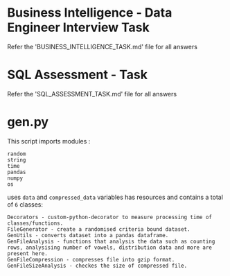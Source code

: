 # Business Intelligence - Data Engineer Interview Task
Refer the 'BUSINESS_INTELLIGENCE_TASK.md' file for all answers

# SQL Assessment - Task
Refer the 'SQL_ASSESSMENT_TASK.md' file for all answers

# gen.py
This script imports modules :

```
random
string
time
pandas
numpy
os
``` 
uses `data` and `compressed_data` variables has resources and contains a total of `6` classes:

```
Decorators - custom-python-decorator to measure processing time of classes/functions.
FileGenerator - create a randomised criteria bound dataset.
GenUtils - converts dataset into a pandas dataframe.
GenFileAnalysis - functions that analysis the data such as counting rows, analysising number of vowels, distribution data and more are present here.
GenFileCompression - compresses file into gzip format.
GenFileSizeAnalysis - checkes the size of compressed file. 
```